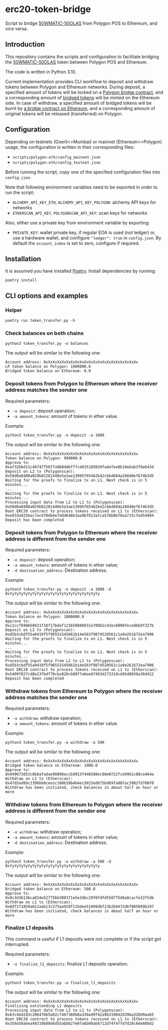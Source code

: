 # erc20-token-bridge
Script to bridge [50WMATIC-50OLAS](https://polygonscan.com/address/0x62309056c759c36879cde93693e7903bf415e4bc) from Polygon POS to Ethereum, and vice versa.

## Introduction
This repository contains the scripts and configuration to facilitate bridging the [50WMATIC-50OLAS](https://polygonscan.com/address/0x62309056c759c36879cde93693e7903bf415e4bc) token between Polygon POS and Ethereum.

The code is written in Python 3.10.

Current implementation provides CLI workflow to deposit and withdraw tokens between Polygon and Ethereum networks.
During deposit, a specified amount of tokens will be locked on a [Polygon bridge contract](https://polygonscan.com/address/0x1fe74A08ac89300B102AdCd474C721AE8764E850), and a corresponding amount of [bridged tokens](https://etherscan.io/address/0x06512E620A8317da51a73690A596Aca97287b31D) will be minted on the Ethereum side. In case of withdraw, a specified amount of bridged tokens will be burnt by [a bridge contract on Ethereum](https://etherscan.io/address/0x1737408def992AF04b29C8Ba4BBcD7397B08c930), and a corresponding amount of original tokens will be released (transferred) on Polygon.

## Configuration
Depending on testnets (Goerli<>Mumbai) or mainnet (Ethereum<>Polygon) usage, the configuration is written in their corresponding files:
- `scripts/polygon-eth/config_mainnet.json`
- `scripts/polygon-eth/config_testnet.json`

Before running the script, copy one of the specified configuration files into `config.json`.

Note that following environment variables need to be exported in order to run the script:
- `ALCHEMY_API_KEY_ETH`, `ALCHEMY_API_KEY_POLYGON`: alchemy API keys for networks
- `ETHERSCAN_API_KEY`, `POLYGONSCAN_API_KEY`: scan keys for networks

Also, either use a private key from environment variable by exporting:
-  `PRIVATE_KEY`: wallet private key, if regular EOA is used (not ledger)
or, use a hardware wallet, and configure `"ledger": true`  in `config.json`. By default the `account_index` is set to zero, configure if required.


## Installation

It is assumed you have installed [Poetry](https://python-poetry.org/). Install dependencies by running:
```
poetry install
```

## CLI options and examples
### Helper
```
poetry run token_transfer.py -h
```

### Check balances on both chains
```
python3 token_transfer.py -o balances
```

The output will be similar to the following one:
```
Account address: 0xXxXxXxXxXxXxXxXxXxXxXxXxXxXxXxXxXxXxXxXx
LP token balance on Polygon: 1000000.0
Bridged token balance on Ethereum: 0.0
```

### Deposit tokens from Polygon to Ethereum where the receiver address matches the sender one
Required parameters:
- `-o deposit`: deposit operation;
- `-a amount_tokens`: amount of tokens in ether value.

Example:
```
python3 token_transfer.py -o deposit -a 1000
```

The output will be similar to the following one:
```
Account address: 0xXxXxXxXxXxXxXxXxXxXxXxXxXxXxXxXxXxXxXxXx
Token balance on Polygon: 999000.0
Approve tx: 0xaf32bbd11c40747f56f7a9b8ddbfffcd835105020fa4efee8b10e6ab3f8e643d
Deposit on L2 tx (Polygonscan): 0x58d0a0480a029b82281440e5e3ae13095f65462b42cbbd684a26040ef674b3d5
Waiting for the proofs to finalize tx on L1. Next check is in 5 minutes...
...
Waiting for the proofs to finalize tx on L1. Next check is in 5 minutes...
Processing input data from L2 to L1 tx (Polygonscan): 0x58d0a0480a029b82281440e5e3ae13095f65462b42cbbd684a26040ef674b3d5
Root ERC20 contract to process tokens received on L1 tx (Etherscan): 0xe033a925bac7ac478db4e7ddd646b3aa9bf913afca576b0bf0aa715cfed54994
Deposit has been completed
```

### Deposit tokens from Polygon to Ethereum where the receiver address is different from the sender one
Required parameters:
- `-o deposit`: deposit operation;
- `-a amount_tokens`: amount of tokens in ether value;
- `-d destination_address`: Destination address.

Example:
```
python3 token_transfer.py -o deposit -a 1000 -d 0xYyYyYyYyYyYyYyYyYyYyYyYyYyYyYyYyYyYyYyYy
```

The output will be similar to the following one:
```
Account address: 0xXxXxXxXxXxXxXxXxXxXxXxXxXxXxXxXxXxXxXxXx
Token balance on Polygon: 1000000.0
Approve tx: 0xc2ccf698668921f18f17bdaf121650806031e700b2c43ec88007ecedbb9f327b
Deposit on L2 tx (Polygonscan): 0xd5b3cbdf55a0419f5f96551545661b14e563f9874520561c1a9e261672ea7906
Waiting for the proofs to finalize tx on L1. Next check is in 5 minutes...
...
Waiting for the proofs to finalize tx on L1. Next check is in 5 minutes...
Processing input data from L2 to L1 tx (Polygonscan): 0xd5b3cbdf55a0419f5f96551545661b14e563f9874520561c1a9e261672ea7906
Root ERC20 contract to process tokens received on L1 tx (Etherscan): 0x5499f827cd8e23fbdf70cba920cb88f7a6ee67483d273310cd45d8038a36d422
Deposit has been completed
```

### Withdraw tokens from Ethereum to Polygon where the receiver address matches the sender one
Required parameters:
- `-o withdraw`: withdraw operation;
- `-a amount_tokens`: amount of tokens in ether value.

Example:
```
python3 token_transfer.py -o withdraw -a 500
```

The output will be similar to the following one:
```
Account address: 0xXxXxXxXxXxXxXxXxXxXxXxXxXxXxXxXxXxXxXxXx
Bridged token balance on Ethereum: 1000.0
Approve tx: 0x949673d53c8b8afadae90896eccb9913f448580ec80e0722fcd4961c88ce464a
Withdraw on L1 tx (Etherscan): 0x47d2ed89c2396b68cee1c100b39b4b4ec5833ed675bd69fa08fac3982fd780f0
Withdraw has been initiated, check balances in about half an hour or more
```


### Withdraw tokens from Ethereum to Polygon where the receiver address is different from the sender one
Required parameters:
- `-o withdraw`: withdraw operation;
- `-a amount_tokens`: amount of tokens in ether value;
- `-d destination_address`: Destination address.

Example:
```
python3 token_transfer.py -o withdraw -a 500 -d 0xYyYyYyYyYyYyYyYyYyYyYyYyYyYyYyYyYyYyYyYy
```

The output will be similar to the following one:
```
Account address: 0xXxXxXxXxXxXxXxXxXxXxXxXxXxXxXxXxXxXxXxXx
Bridged token balance on Ethereum: 500.0
Approve tx: 0x9c3d3613bca834e52775bb300371e5e3dbc29f0fdfd550775d8a8cacfe32f5db
Withdraw on L1 tx (Etherscan): 0x8df271859a812aab13c575aa928f11bdee51899dbf23b2b9472d6f085689b297
Withdraw has been initiated, check balances in about half an hour or more
```

### Finalize L1 deposits
This command is useful if L1 deposits were not complete or if the script got interrupted.

Required parameters:
- `-o finalize_l1_deposits`: finalize L1 deposits operation.

Example:
```
python3 token_transfer.py -o finalize_l1_deposits
```

The output will be similar to the following one:
```
Account address: 0xXxXxXxXxXxXxXxXxXxXxXxXxXxXxXxXxXxXxXxXx
Finalizing outstanding L1 deposits
Processing input data from L2 to L1 tx (Polygonscan): 0x63c4b4243c20647bb5e82c746f360b8a336ed9f42a9b319042d39ba320d9aa65
Root ERC20 contract to process tokens received on L1 tx (Etherscan): 0x359a58abea49219b88d4d55abbb27e0fa6b09ab6712d74f4ffd7d28c6de888d2
```
